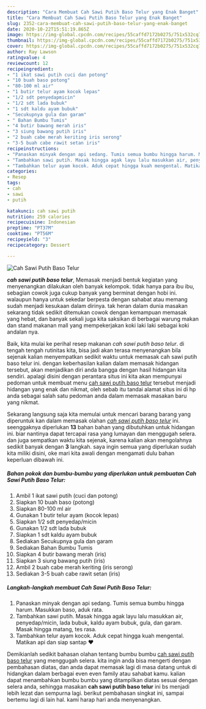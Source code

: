 ```yaml
---
description: "Cara Membuat Cah Sawi Putih Baso Telur yang Enak Banget"
title: "Cara Membuat Cah Sawi Putih Baso Telur yang Enak Banget"
slug: 2352-cara-membuat-cah-sawi-putih-baso-telur-yang-enak-banget
date: 2020-10-22T15:51:19.865Z
image: https://img-global.cpcdn.com/recipes/55caffd7172b0275/751x532cq70/cah-sawi-putih-baso-telur-foto-resep-utama.jpg
thumbnail: https://img-global.cpcdn.com/recipes/55caffd7172b0275/751x532cq70/cah-sawi-putih-baso-telur-foto-resep-utama.jpg
cover: https://img-global.cpcdn.com/recipes/55caffd7172b0275/751x532cq70/cah-sawi-putih-baso-telur-foto-resep-utama.jpg
author: Ray Lawson
ratingvalue: 4
reviewcount: 12
recipeingredient:
- "1 ikat sawi putih cuci dan potong"
- "10 buah baso potong"
- "80-100 ml air"
- "1 butir telur ayam kocok lepas"
- "1/2 sdt penyedapmicin"
- "1/2 sdt lada bubuk"
- "1 sdt kaldu ayam bubuk"
- "Secukupnya gula dan garam"
- " Bahan Bumbu Tumis"
- "4 butir bawang merah iris"
- "3 siung bawang putih iris"
- "2 buah cabe merah keriting iris serong"
- "3-5 buah cabe rawit setan iris"
recipeinstructions:
- "Panaskan minyak dengan api sedang. Tumis semua bumbu hingga harum. Masukkan baso, aduk rata."
- "Tambahkan sawi putih. Masak hingga agak layu lalu masukkan air, penyedap/micin, lada bubuk, kaldu ayam bubuk, gula, dan garam. Masak hingga matang, tes rasa."
- "Tambahkan telur ayam kocok. Aduk cepat hingga kuah mengental. Matikan api dan siap santap ❤"
categories:
- Resep
tags:
- cah
- sawi
- putih

katakunci: cah sawi putih 
nutrition: 259 calories
recipecuisine: Indonesian
preptime: "PT37M"
cooktime: "PT56M"
recipeyield: "3"
recipecategory: Dessert

---
```



![Cah Sawi Putih Baso Telur](https://img-global.cpcdn.com/recipes/55caffd7172b0275/751x532cq70/cah-sawi-putih-baso-telur-foto-resep-utama.jpg)

<b><i>cah sawi putih baso telur</i></b>, Memasak menjadi bentuk kegiatan yang menyenangkan dilakukan oleh banyak kelompok. tidak hanya para ibu ibu, sebagian cowok juga cukup banyak yang berminat dengan hobi ini. walaupun hanya untuk sekedar berpesta dengan sahabat atau memang sudah menjadi kesukaan dalam dirinya. tak heran dalam dunia masakan sekarang tidak sedikit ditemukan cowok dengan kemampuan memasak yang hebat, dan banyak sekali juga kita saksikan di berbagai warung makan dan stand makanan mall yang mempekerjakan koki laki laki sebagai koki andalan nya.



Baik, kita mulai ke perihal resep makanan <i>cah sawi putih baso telur</i>. di tengah tengah rutinitas kita, bisa jadi akan terasa menyenangkan bila sejenak kalian menyempatkan sedikit waktu untuk memasak cah sawi putih baso telur ini. dengan keberhasilan kalian dalam memasak hidangan tersebut, akan menjadikan diri anda bangga dengan hasil hidangan kita sendiri. apalagi disini dengan perantara situs ini kita akan mempunyai pedoman untuk membuat menu <u>cah sawi putih baso telur</u> tersebut menjadi hidangan yang enak dan nikmat, oleh sebab itu tandai alamat situs ini di hp anda sebagai salah satu pedoman anda dalam memasak masakan baru yang nikmat.


Sekarang langsung saja kita memulai untuk mencari barang barang yang diperuntuk kan dalam memasak olahan <u><i>cah sawi putih baso telur</i></u> ini. seenggaknya diperlukan <b>13</b> bahan bahan yang dibutuhkan untuk hidangan ini. biar nantinya dapat tercapai rasa yang lumayan dan menggugah selera. dan juga sempatkan waktu kita sejenak, karena kalian akan mengolahnya sedikit banyak dengan <b>3</b> langkah. saya ingin semua yang diperlukan sudah kita miliki disini, oke mari kita awali dengan mengamati dulu bahan keperluan dibawah ini.

<!--inarticleads1-->

##### Bahan pokok dan bumbu-bumbu yang diperlukan untuk pembuatan Cah Sawi Putih Baso Telur:

1. Ambil 1 ikat sawi putih (cuci dan potong)
1. Siapkan 10 buah baso (potong)
1. Siapkan 80-100 ml air
1. Gunakan 1 butir telur ayam (kocok lepas)
1. Siapkan 1/2 sdt penyedap/micin
1. Gunakan 1/2 sdt lada bubuk
1. Siapkan 1 sdt kaldu ayam bubuk
1. Sediakan Secukupnya gula dan garam
1. Sediakan  Bahan Bumbu Tumis
1. Siapkan 4 butir bawang merah (iris)
1. Siapkan 3 siung bawang putih (iris)
1. Ambil 2 buah cabe merah keriting (iris serong)
1. Sediakan 3-5 buah cabe rawit setan (iris)




<!--inarticleads2-->

##### Langkah-langkah membuat Cah Sawi Putih Baso Telur:

1. Panaskan minyak dengan api sedang. Tumis semua bumbu hingga harum. Masukkan baso, aduk rata.
1. Tambahkan sawi putih. Masak hingga agak layu lalu masukkan air, penyedap/micin, lada bubuk, kaldu ayam bubuk, gula, dan garam. Masak hingga matang, tes rasa.
1. Tambahkan telur ayam kocok. Aduk cepat hingga kuah mengental. Matikan api dan siap santap ❤




Demikianlah sedikit bahasan olahan tentang bumbu bumbu <u>cah sawi putih baso telur</u> yang menggugah selera. kita ingin anda bisa mengerti dengan pembahasan diatas, dan anda dapat memasak lagi di masa datang untuk di hidangkan dalam berbagai even even family atau sahabat kamu. kalian dapat menambahkan bumbu bumbu yang ditampilkan diatas sesuai dengan selera anda, sehingga masakan <b>cah sawi putih baso telur</b> ini bs menjadi lebih lezat dan sempurna lagi. berikut pembahasan singkat ini, sampai bertemu lagi di lain hal. kami harap hari anda menyenangkan.
